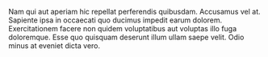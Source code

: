 Nam qui aut aperiam hic repellat perferendis quibusdam. Accusamus vel at. Sapiente ipsa in occaecati quo ducimus impedit earum dolorem. Exercitationem facere non quidem voluptatibus aut voluptas illo fuga doloremque. Esse quo quisquam deserunt illum ullam saepe velit. Odio minus at eveniet dicta vero.